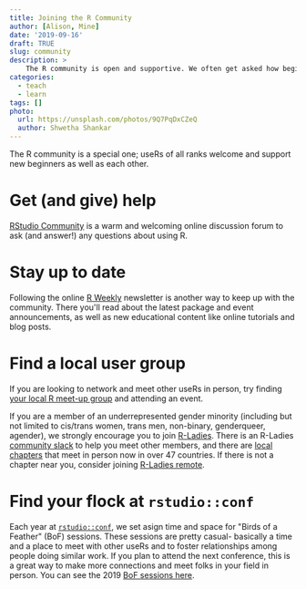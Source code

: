 ```yaml
---
title: Joining the R Community
author: [Alison, Mine]
date: '2019-09-16'
draft: TRUE
slug: community
description: >
    The R community is open and supportive. We often get asked how beginners can join- here is our advice.
categories: 
  - teach
  - learn
tags: []
photo:
  url: https://unsplash.com/photos/9Q7PqDxCZeQ
  author: Shwetha Shankar
---
```



The R community is a special one; useRs of all ranks welcome and support new beginners as well as each other. 

# Get (and give) help

[RStudio Community](https://community.rstudio.com/) is a warm and welcoming online discussion forum to ask (and answer!) any questions about using R. 

# Stay up to date

Following the online [R Weekly](https://rweekly.org/) newsletter is another way to keep up with the community. There you'll read about the latest package and event announcements, as well as new educational content like online tutorials and blog posts.

# Find a local user group

If you are looking to network and meet other useRs in person, try finding [your local R meet-up group](https://www.meetup.com/topics/r-project-for-statistical-computing/) and attending an event. 

If you are a member of an underrepresented gender minority (including but not limited to cis/trans women, trans men, non-binary, genderqueer, agender), we strongly encourage you to join [R-Ladies](https://rladies.org/about-us/). There is an R-Ladies [community slack](https://rladies-community-slack.herokuapp.com/) to help you meet other members, and there are [local chapters](https://www.meetup.com/pro/rladies) that meet in person now in over 47 countries. If there is not a chapter near you, consider joining [R-Ladies remote](https://twitter.us18.list-manage.com/subscribe?u=2ea47051e532678beaba00ee9&id=0d53e23281).

# Find your flock at `rstudio::conf`

Each year at [`rstudio::conf`](https://www.rstudio.com/conference/), we set asign time and space for "Birds of a Feather" (BoF) sessions. These sessions are pretty casual- basically a time and a place to meet with other useRs and to foster relationships among people doing similar work. If you plan to attend the next conference, this is a great way to make more connections and meet folks in your field in person. You can see the 2019 [BoF sessions here](https://community.rstudio.com/t/birds-of-a-feather-bof-at-rstudio-conf-2019l/19328).

